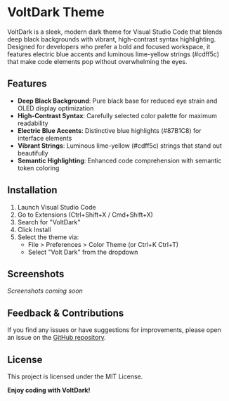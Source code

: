 # VoltDark Theme

VoltDark is a sleek, modern dark theme for Visual Studio Code that blends deep black backgrounds with vibrant, high-contrast syntax highlighting. Designed for developers who prefer a bold and focused workspace, it features electric blue accents and luminous lime-yellow strings (#cdff5c) that make code elements pop without overwhelming the eyes.

## Features

- **Deep Black Background**: Pure black base for reduced eye strain and OLED display optimization
- **High-Contrast Syntax**: Carefully selected color palette for maximum readability
- **Electric Blue Accents**: Distinctive blue highlights (#87B1C8) for interface elements 
- **Vibrant Strings**: Luminous lime-yellow (#cdff5c) strings that stand out beautifully
- **Semantic Highlighting**: Enhanced code comprehension with semantic token coloring

## Installation

1. Launch Visual Studio Code
2. Go to Extensions (Ctrl+Shift+X / Cmd+Shift+X)
3. Search for "VoltDark"
4. Click Install
5. Select the theme via:
   - File > Preferences > Color Theme (or Ctrl+K Ctrl+T)
   - Select "Volt Dark" from the dropdown

## Screenshots

*Screenshots coming soon*

## Feedback & Contributions

If you find any issues or have suggestions for improvements, please open an issue on the [GitHub repository](https://github.com/milinbhakta/voltdark).

## License

This project is licensed under the MIT License.

**Enjoy coding with VoltDark!**
